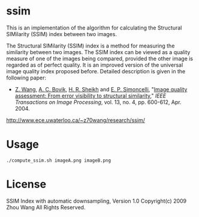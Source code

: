 ssim
====

This is an implementation of the algorithm for calculating the Structural SIMilarity (SSIM) index between two images.

The Structural SIMilarity (SSIM) index is a method for measuring the similarity between two images. The SSIM index can be viewed as a quality measure of one of the images being compared, provided the other image is regarded as of perfect quality. It is an improved version of the universal image quality index proposed before. Detailed description is given in the following paper:

* [Z. Wang](http://www.ece.uwaterloo.ca/~z70wang/), [A. C. Bovik](http://live.ece.utexas.edu/people/bovik/), [H. R. Sheikh](http://live.ece.utexas.edu/People/people_detail.php?id=92) and [E. P. Simoncelli](http://www.cns.nyu.edu/~eero/), "[Image quality assessment: From error visibility to structural similarity](https://ece.uwaterloo.ca/~z70wang/publications/ssim.html)," *IEEE Transactions on Image Processing*, vol. 13, no. 4, pp. 600-612, Apr. 2004.

http://www.ece.uwaterloo.ca/~z70wang/research/ssim/

Usage
=====

`./compute_ssim.sh imageA.png imageB.png`

License
=======
SSIM Index with automatic downsampling, Version 1.0
Copyright(c) 2009 Zhou Wang
All Rights Reserved.